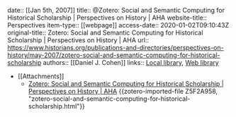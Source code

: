 date:: [[Jan 5th, 2007]]
title:: @Zotero: Social and Semantic Computing for Historical Scholarship | Perspectives on History | AHA
website-title:: Perspectives
item-type:: [[webpage]]
access-date:: 2020-01-02T09:10:43Z
original-title:: Zotero: Social and Semantic Computing for Historical Scholarship | Perspectives on History | AHA
url:: https://www.historians.org/publications-and-directories/perspectives-on-history/may-2007/zotero-social-and-semantic-computing-for-historical-scholarship
authors:: [[Daniel J. Cohen]]
links:: [Local library](zotero://select/groups/2386895/items/JQY442P2), [Web library](https://www.zotero.org/groups/2386895/items/JQY442P2)

- [[Attachments]]
	- [Zotero: Social and Semantic Computing for Historical Scholarship | Perspectives on History | AHA](https://www.historians.org/publications-and-directories/perspectives-on-history/may-2007/zotero-social-and-semantic-computing-for-historical-scholarship) {{zotero-imported-file Z5F2A958, "zotero-social-and-semantic-computing-for-historical-scholarship.html"}}